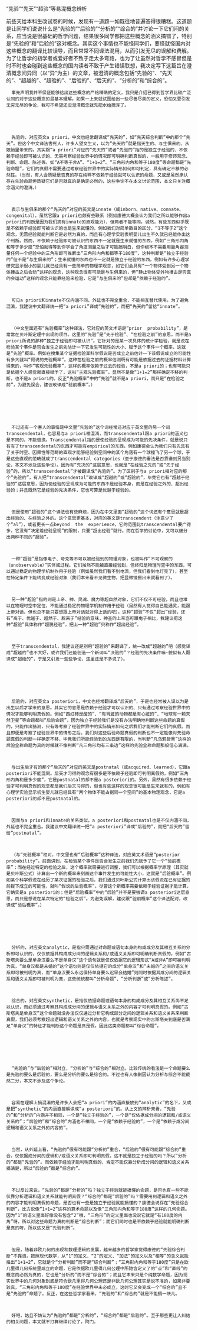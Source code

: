 “先验”“先天”“超验”等易混概念辨析



前些天给本科生改试卷的时候，发现有一道题一如既往地普遍答得很糟糕。这道题是让同学们说说什么是“先验的”“后验的”“分析的”“综合的”并讨论一下它们间的关系，应当说是很基础的哲学问题，结果很多同学都把这些概念的涵义搞错了，特别是“先验的”和“后验的”这对概念。其实这个事情也不能怪同学们，要怪就怪国内对这些概念的翻译比较误导，而且常常不同译法混用，从而引发无尽的误解和费解。为了让哲学的初学者或爱好者不致于走太多弯路，也为了让虽然对哲学不感冒但是时不时也会碰到这些概念的国内读者不致于产生错误联想，我决定写下这篇旨在澄清概念间异同（以“异”为主）的文章，被澄清的概念包括“先验的”、“先天的”、“超越的”、“超验的”、“后验的”、“后天的”、“分析的”和“综合的”。

      事先声明我并不保证能够给出这些概念的严格精确的定义，我只是介绍已得到哲学界比较广泛认同的对于这些概念的最基本理解。如果一上来就试图给出一些尽善尽美的定义，恐怕又要引发无穷无尽的争论，我可不希望还没澄清概念就先把水给搅浑了。

 



      先验的，对应英文a priori，中文也经常翻译成“先天的”，如“先天综合判断”中的那个“先天”。但这个中文译法害死人，许多人望文生义，以为“先天的”就是指天生的、与生俱来的、从娘胎里带来的。其实跟“a priori”对应的“先天的”或者“先验的”指的是独立于经验的、不依赖于经验即可被认识的、无需考察经验世界中的情况即可明确判断真假的，一般用于修饰观念、判断、命题、陈述等。如“A不等于非A”、“1+1=2”、“三角形内角和等于180度”等命题都是“先验命题”，它们的真假不需要通过考察经验世界中的实际情形如何即可判定，具有确定不移的必然性。（当然，有人会质疑是否真的存在纯粹不依赖于经验就可以认识的命题，又或是虽然承认存在先验命题但质疑它们是否就真的是确定必然的，这些争论不在本文讨论范围，本文只关注概念涵义的澄清。）



      表示与生俱来的那个“先天的”对应的英文是innate（或inborn、native、connate、congenital），虽然它跟a priori也颇有些联系（例如康德大概会认为我们之所以能够作出a priori的判断是因为我们拥有innate的直观能力），但两者不能等同。诚然，有些东西似乎既是不依赖于经验即可被认识的也是生来就懂的，例如我们对简单数目的区分，“1不等于2”这个观念，无需经验就能判断它是必然为真的，而且有心理学实验表明婴儿出生不久就已经能作出这个判断。然而，不依赖于经验即可被认识的东西不一定就是生来就懂的东西，例如“三角形内角和等于多少度”恐怕就得等到你学会了角度测量之后才可能搞明白，但你根本不需要用量角器测量任何一个经验中的三角形即可推断出“三角形内角和都等于180度”，这种判断是“独立于经验的”但不是“与生俱来的”；生来就懂的东西也不一定就是独立于经验的东西，例如有许多心理学研究显示很小的婴儿就已经具有一些简单的物理学观念，如它们会具有“一个物体受到另一个物体撞击之后会动”这样的观念，这种观念很有可能是与生俱来的，但“静止物体受外物撞击是否真的会运动”这样的观念只能靠经验来检验，它是“与生俱来的”但却是“依赖于经验的”。



      可见a priori和innate不仅内涵不同，外延也不完全重合，不能相互替代使用。为了避免混淆，我建议中文翻译统一把“a priori”译成“先验的”，而把“先天的”留给“innate”。



      （中文里面还有“先验概率”这种译法，它对应的英文术语是“prior  probability”，是常常在贝叶斯定理中出现的项目。这里的“先验”是“先于检验”、“在检验之前”的意思，而不是a priori所说的那种“独立于经验即可被认识”。它针对的是某一次具体的统计学检验，就是说在检验某个事件是否会发生之前先估计一下它发生可能性的大小、赋予这个事件一个概率，这就是“先验”概率。例如在搜集某个证据检验某科学假说是否成立之前估计一下该假说成立的可能性有多大就叫“假说的先验概率”。这种在检验之前的概率估测既有可能是依据过去的证据材料计算得来的，叫作“客观先验概率”，这样的概率依赖于过去的经验，不是a priori的；也有可能只是依据个人感觉就直接赋予了，这叫“主观先验概率”，显然不是像“1+1=2”那样确定不移的判断，也不是a priori的。反正“先验概率”中的“先验”就不是a priori，而只是“在检验之前”，为避免误会，建议改译成“验前概率”。）



 



      不过还有一个害人的事情是中文里“先验的”这个词经常还对应于英文里的另一个词transcendental，也容易与a priori相混淆，而transcendental跟a priori的涵义也是不同的，不能替换。Transcendental指的是使经验的呈现成为可能的先决条件，就是说只有有了transcendental的东西才可能有empirical的东西。例如康德会认为我们只有先具有了关于时空、因果性等范畴的直观才能够经验到空间中的某个角落有一个球撞飞了另一个球，于是这些直观的范畴就成了transcendental categories（至于康德的看法是否靠谱则另当别论，本文不涉及这些争论）。因为有“先决的”这层意思，也就是“在经验之先的”或“先于经验”的，所以“transcendental”才被翻译成“先验的”。为了区别于与a priori相对应的那个“先验的”，有人把“transcendental”改译成“超越的”或“超验的”，毕竟它也有“超越于经验的”这层意思，因为使经验的呈现成为可能的东西不是经验本身，而是在经验之外的、超出经验的；并且既然它是经验的先决条件，它也可算是优越于经验的。



      但是使用“超验的”这个译法也有些麻烦，因为在中文里面“超验的”这个词还有个意思就是超出经验的、在经验之外的。这个意思更基本，对应的英文是transcendent（注意少了个“al”），或者更长一点beyond  the  experience，它的范围比transcendental要广得多，它没有“决定着经验呈现”的限制，只要“超出经验”就行。而在哲学的讨论中，又可以细分出两种不同的“超验”。



      一种“超验”是指像电子、夸克等不可以被经验到的物理对象，也被叫作“不可观察的（unobservable）”实体或过程。它们虽然不能被直接经验到，但终归是物理时空中的东西，可以通过稳定的物理学机制作用于经验（例如虽然我们看不到电流，但我们看到电灯亮了），甚至在特定条件下能转变成经验对象（我们本来看不见微生物，把显微镜搬出来就看到了）。



      另一种“超验”指的则是上帝、神、灵魂、魔力等超自然对象，它们不仅不可经验，而且也难以在物理时空中定位，不能通过稳定的物理学机制作用于经验（虽然有人觉得自己能通灵，能跟上帝对话，但也总不能只要想跟上帝对话就对得上话的吧）。这种“超验”不仅“超出”经验，还有“高于、优越于、超然于、脱离于”经验的意味，神圣的上帝岂可跟电子相比，我建议把这种“超验”具体称作“超脱经验”，把上一种“超验”只称作“超出经验”。



      至于transcendental，我建议还是别用“超验的”来翻译了，统一改成“超越的”吧（感觉译成“超越的”也不大好，或许我们还能创造一个新词叫“决验的”？经验的先决条件嘛~貌似有人翻译成“超绝的”，于是又引发一些些争论，这里还是不多说了）。



 



      后验的，对应英文a posteriori，中文也经常翻译成“后天的”，于是也经常被人误以为是出生以后才学来的意思。其实它的意思是依赖于经验才可以认识的、只有通过考察经验世界中的情况才能够判明真假的。例如“西红柿是酸的”、“有肾脏的动物都是有心脏的”、“地球有一颗天然卫星”等命题都叫“后验命题”，因为独立于经验我们是没有办法明确地判断这些命题的真假的，只能作出猜测，只有等考察了经验世界中的实际情形如何之后我们才能判断它们的真假。而且即便是考察了经验世界中的情形之后，我们对这些后验命题真假的判断也不一定能像对先验命题真假的判断一样确定不移，毕竟我们所能经验到的东西是有限的，当判断“凡乌鸦皆黑”这样的后验全称命题为真的时候就不像判断“凡三角形均有三条边”这样的先验全称命题那般信心满满。



      与出生后才有的那个“后天的”对应的英文是postnatal（或acquired、learned），它跟a posteriori不能混同。后天才习得的观念有很多是不依赖于经验即可判明真假的，例如“三角形内角和是多少度”，它是postnatal的却不是a posteriori的。另外，虽然有很多依赖于经验才可判明真假的观念都是我们后天习得的，但也有些这样的观念很可能是生来就有的，例如有心理学实验显示初生婴儿就已经具有“两个物体不能占据同一个空间”的基本物理观念，它是a posteriori的却不是postnatal的。



      因而与a priori和innate的关系类似，a posteriori和postnatal也是不仅内涵不同，外延也不完全重合。我建议中文翻译统一把“a posteriori”译成“后验的”，而把“后天的”留给“postnatal”。



      （与“先验概率”相对，中文里也有“后验概率”这种译法，对应英文术语是“posterior  probability”。前面讲到，在检验某个事件是否会发生之前我们先赋予了它一个“验前概率”；而在经过特定的检验之后，这个概率就需要进行调整，我们可以根据概率学原理（其实就是贝叶斯公式）计算出一个新的概率来刻画这个事件发生的可能性大小，这就是“后验概率”。例如某个科学假说在经历了某次证据的检验之后，我们通过贝叶斯公式计算出该假说在已有证据的前提下成立的可能性，就叫“假说的后验概率”。尽管这个新概率需要依赖于经验证据才能计算，它确实是a posteriori的；但是“后验概率”中的“后验”并不是要强调a posteriori这层意思，而只是想说在某次特定的“检验之后”。为避免误解，建议跟“验前概率”这个译法配对，改译成“验后概率”。）



 



      分析的，对应英文analytic，是指只需通过对命题或语句本身的构成成分及其相互关系的分析即可认识的，仅仅依据其构成成分间的逻辑关系和/或语义关系即可明确判断真假的。例如“古斯塔夫要么是单身汉要么不是单身汉”这个语句就是仅仅依据它的逻辑形式“A或非A”即可被判明为真，“单身汉都是未婚的”这个语句则是仅仅依据它的成分“单身汉”和“未婚的”之间的语义关系即可被判明为真，而“单身汉要么永远保持单身要么迟早会结婚”则同时依据其成分间的逻辑关系和语义关系即可被判明为真，这些统统都叫“分析命题”、“分析判断”或“分析陈述”。



      综合的，对应英文synthetic，是指仅依据命题或语句本身的构成成分及其相互关系尚不足以认识，而必须通过考察其构成成分间的逻辑与语义关系之外的内容才可判明真假的。例如“古斯塔夫是单身汉”这个命题就没办法仅仅通过分析它构成部分之间的逻辑关系和语义关系来判断真假，我们必须考察超出逻辑和语义关系之外的内容，也就是考察现实中的古斯塔夫到底是否满足“单身汉”的特征才能判断这个命题是真是假。因此这类命题都叫“综合命题”。



  



      “先验的”与“后验的”相对立，“分析的”与“综合的”相对立。比较传统的看法是一个命题要么是先验的要么是后验的，要么是分析的要么是综合的。不过也有人像蒯因认为分析与综合不能截然二分，本文不涉及这个争论。



      容易在理解上搞混淆的是许多人会把“a priori”的内涵直接放到“analytic”的名下，又或是把“synthetic”的内涵直接解读成“a posteriori”的。从上文的辨析来看，“先验的”和“分析的”内涵并不相同，一个是“独立于经验的”，一个是“仅依据成分间的逻辑和/或语义关系的”；“后验的”和“综合的”内涵也不相同，一个是“依赖于经验的”，一个是“依赖于成分间逻辑和语义关系之外的内容的”。



      当然，从外延上看，“先验的”很有可能跟“分析的”重合，“后验的”很有可能跟“综合的”重合。仅依据成分间的逻辑和/或语义关系即可判明真假，这不就是独立于经验的吗？所以“分析的”都是“先验的”。而依赖于经验才能判明真假的，肯定不能仅靠分析成分间的逻辑和语义关系搞清楚，所以“后验的”都是“综合的”。



      不过反过来说，“先验的”都是“分析的”吗？独立于经验就能搞懂的命题，是否也有一些不能仅靠分析逻辑和语义关系就能判明真假？“综合的”都是“后验的”吗？需要用到逻辑和语义之外的内容才能判明真假的命题，是否也有一些是独立于经验就能搞懂的？康德会说存在“先验综合判断”，比方说像“1+1=2”这样的算术命题以及像“三角形内角和等于180度”这样的几何命题。因为“1”的语义里面好像没有包含“2”哦，“三角形”的定义里面也没说它就是“有180度的内角”呀，所以对这些命题为真的判断是“综合判断”；而它们同时也是不依赖于经验就能明确判断是真的呀，所以这又是“先验判断”。



      但是，随着非欧几何的出现和数理逻辑的发展，越来越多的哲学家觉得康德的“先验综合判断”不靠谱。按照现代数学，从“1”的定义、“2”的定义、“加法”的定义以及“相等”的含义就能推出“1+1=2”，它就是个“分析判断”而不是“综合判断”；“三角形内角和等于180度”只是在欧几里得几何系统里成立的命题，它是依据欧几里得几何公理中所隐含定义了的“点”和“直线”的概念而必然为真的，它也是“分析的”而不是“综合的”；而且它本来只是个纯数学命题，因为现实世界中的几何对象到底是符合欧几里得几何公理还是非欧几何公理其实是说不准的，如果非要较真，“三角形内角和等于180度”在经验世界中未必成立，这时它又会变成一个“综合的”且不是“先验的”命题了。反正，在这些哲学家看来，“先验的”和“综合的”就是不能搁一块儿。



      好吧，姑且不妨认为“先验的”都是“分析的”，“综合的”都是“后验的”。至于那些更让人纠结的相关问题，本文就不打算继续讨论了，阿门。